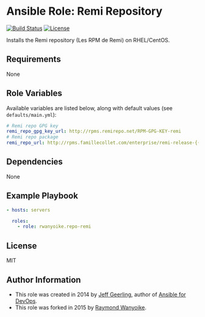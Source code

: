 # Ansible Role: Remi Repository

[![Build Status](https://img.shields.io/travis/rwanyoike/ansible-role-repo-remi.svg)](https://travis-ci.org/rwanyoike/ansible-role-repo-remi) [![License](https://img.shields.io/badge/license-MIT-blue.svg)](https://raw.githubusercontent.com/rwanyoike/ansible-role-repo-remi/master/LICENSE)

Installs the Remi repository (Les RPM de Remi) on RHEL/CentOS.

## Requirements

None

## Role Variables

Available variables are listed below, along with default values (see `defaults/main.yml`):

```yaml
# Remi repo GPG key
remi_repo_gpg_key_url: http://rpms.remirepo.net/RPM-GPG-KEY-remi
# Remi repo package
remi_repo_url: http://rpms.famillecollet.com/enterprise/remi-release-{{ ansible_distribution_major_version }}.rpm
```

## Dependencies

None

## Example Playbook

```yaml
- hosts: servers

  roles:
    - role: rwanyoike.repo-remi
```

## License

MIT

## Author Information

- This role was created in 2014 by [Jeff Geerling](http://jeffgeerling.com/), author of [Ansible for DevOps](http://ansiblefordevops.com/).
- This role was forked in 2015 by [Raymond Wanyoike](https://github.com/rwanyoike).
